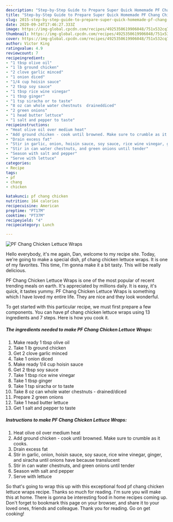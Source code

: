 ```yaml
---
description: "Step-by-Step Guide to Prepare Super Quick Homemade PF Chang Chicken Lettuce Wraps"
title: "Step-by-Step Guide to Prepare Super Quick Homemade PF Chang Chicken Lettuce Wraps"
slug: 2015-step-by-step-guide-to-prepare-super-quick-homemade-pf-chang-chicken-lettuce-wraps
date: 2020-09-24T17:46:27.333Z
image: https://img-global.cpcdn.com/recipes/4925350619906048/751x532cq70/pf-chang-chicken-lettuce-wraps-recipe-main-photo.jpg
thumbnail: https://img-global.cpcdn.com/recipes/4925350619906048/751x532cq70/pf-chang-chicken-lettuce-wraps-recipe-main-photo.jpg
cover: https://img-global.cpcdn.com/recipes/4925350619906048/751x532cq70/pf-chang-chicken-lettuce-wraps-recipe-main-photo.jpg
author: Victor King
ratingvalue: 4.9
reviewcount: 7
recipeingredient:
- "1 tbsp olive oil"
- "1 lb ground chicken"
- "2 clove garlic minced"
- "1 onion diced"
- "1/4 cup hoisin sauce"
- "2 tbsp soy sauce"
- "1 tbsp rice wine vinegar"
- "1 tbsp ginger"
- "1 tsp siracha or to taste"
- "8 oz can whole water chestnuts  draineddiced"
- "2 green onions"
- "1 head butter lettuce"
- "1 salt and pepper to taste"
recipeinstructions:
- "Heat olive oil over medium heat"
- "Add ground chicken - cook until browned. Make sure to crumble as it cooks."
- "Drain excess fat"
- "Stir in garlic, onion, hoisin sauce, soy sauce, rice wine vinegar, ginger, and siracha until onions have because translucent"
- "Stir in can water chestnuts, and green onions until tender"
- "Season with salt and pepper"
- "Serve with lettuce"
categories:
- Recipe
tags:
- pf
- chang
- chicken

katakunci: pf chang chicken 
nutrition: 164 calories
recipecuisine: American
preptime: "PT17M"
cooktime: "PT37M"
recipeyield: "4"
recipecategory: Lunch

---
```



![PF Chang Chicken Lettuce Wraps](https://img-global.cpcdn.com/recipes/4925350619906048/751x532cq70/pf-chang-chicken-lettuce-wraps-recipe-main-photo.jpg)

Hello everybody, it's me again, Dan, welcome to my recipe site. Today, we're going to make a special dish, pf chang chicken lettuce wraps. It is one of my favorites. This time, I'm gonna make it a bit tasty. This will be really delicious.



PF Chang Chicken Lettuce Wraps is one of the most popular of recent trending meals on earth. It's appreciated by millions daily. It is easy, it's quick, it tastes yummy. PF Chang Chicken Lettuce Wraps is something which I have loved my entire life. They are nice and they look wonderful.


To get started with this particular recipe, we must first prepare a few components. You can have pf chang chicken lettuce wraps using 13 ingredients and 7 steps. Here is how you cook it.

<!--inarticleads1-->

##### The ingredients needed to make PF Chang Chicken Lettuce Wraps:

1. Make ready 1 tbsp olive oil
1. Take 1 lb ground chicken
1. Get 2 clove garlic minced
1. Take 1 onion diced
1. Make ready 1/4 cup hoisin sauce
1. Get 2 tbsp soy sauce
1. Take 1 tbsp rice wine vinegar
1. Take 1 tbsp ginger
1. Take 1 tsp siracha or to taste
1. Take 8 oz can whole water chestnuts - drained/diced
1. Prepare 2 green onions
1. Take 1 head butter lettuce
1. Get 1 salt and pepper to taste




<!--inarticleads2-->

##### Instructions to make PF Chang Chicken Lettuce Wraps:

1. Heat olive oil over medium heat
1. Add ground chicken - cook until browned. Make sure to crumble as it cooks.
1. Drain excess fat
1. Stir in garlic, onion, hoisin sauce, soy sauce, rice wine vinegar, ginger, and siracha until onions have because translucent
1. Stir in can water chestnuts, and green onions until tender
1. Season with salt and pepper
1. Serve with lettuce




So that's going to wrap this up with this exceptional food pf chang chicken lettuce wraps recipe. Thanks so much for reading. I'm sure you will make this at home. There is gonna be interesting food in home recipes coming up. Don't forget to bookmark this page on your browser, and share it to your loved ones, friends and colleague. Thank you for reading. Go on get cooking!
